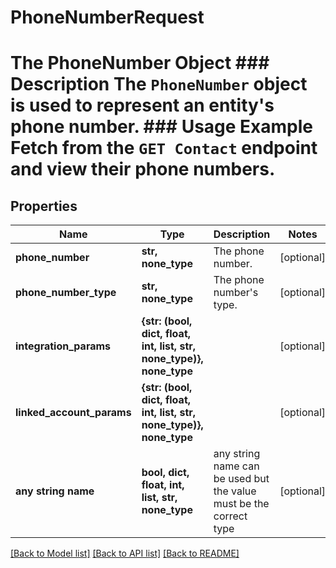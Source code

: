 # PhoneNumberRequest

# The PhoneNumber Object ### Description The `PhoneNumber` object is used to represent an entity's phone number. ### Usage Example Fetch from the `GET Contact` endpoint and view their phone numbers.

## Properties
Name | Type | Description | Notes
------------ | ------------- | ------------- | -------------
**phone_number** | **str, none_type** | The phone number. | [optional] 
**phone_number_type** | **str, none_type** | The phone number&#39;s type. | [optional] 
**integration_params** | **{str: (bool, dict, float, int, list, str, none_type)}, none_type** |  | [optional] 
**linked_account_params** | **{str: (bool, dict, float, int, list, str, none_type)}, none_type** |  | [optional] 
**any string name** | **bool, dict, float, int, list, str, none_type** | any string name can be used but the value must be the correct type | [optional]

[[Back to Model list]](../README.md#documentation-for-models) [[Back to API list]](../README.md#documentation-for-api-endpoints) [[Back to README]](../README.md)



